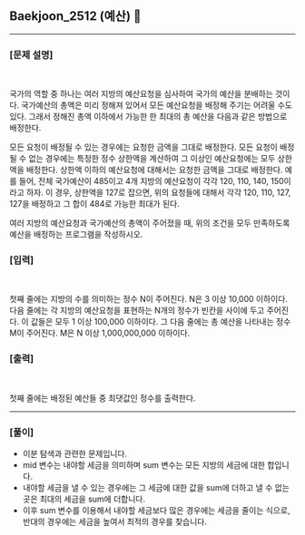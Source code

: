 ## Baekjoon_2512 (예산) 🚀
___


### **[문제 설명]**
<br>

국가의 역할 중 하나는 여러 지방의 예산요청을 심사하여 국가의 예산을 분배하는 것이다. 국가예산의 총액은 미리 정해져 있어서 모든 예산요청을 배정해 주기는 어려울 수도 있다. 그래서 정해진 총액 이하에서 가능한 한 최대의 총 예산을 다음과 같은 방법으로 배정한다.

모든 요청이 배정될 수 있는 경우에는 요청한 금액을 그대로 배정한다.
모든 요청이 배정될 수 없는 경우에는 특정한 정수 상한액을 계산하여 그 이상인 예산요청에는 모두 상한액을 배정한다. 상한액 이하의 예산요청에 대해서는 요청한 금액을 그대로 배정한다.
예를 들어, 전체 국가예산이 485이고 4개 지방의 예산요청이 각각 120, 110, 140, 150이라고 하자. 이 경우, 상한액을 127로 잡으면, 위의 요청들에 대해서 각각 120, 110, 127, 127을 배정하고 그 합이 484로 가능한 최대가 된다.

여러 지방의 예산요청과 국가예산의 총액이 주어졌을 때, 위의 조건을 모두 만족하도록 예산을 배정하는 프로그램을 작성하시오.


### **[입력]**
<br>

첫째 줄에는 지방의 수를 의미하는 정수 N이 주어진다. N은 3 이상 10,000 이하이다. 다음 줄에는 각 지방의 예산요청을 표현하는 N개의 정수가 빈칸을 사이에 두고 주어진다. 이 값들은 모두 1 이상 100,000 이하이다. 그 다음 줄에는 총 예산을 나타내는 정수 M이 주어진다. M은 N 이상 1,000,000,000 이하이다.

### **[출력]**
<br>

첫째 줄에는 배정된 예산들 중 최댓값인 정수를 출력한다.

___


### **[풀이]**

- 이분 탐색과 관련한 문제입니다.
- mid 변수는 내야할 세금을 의미하며 sum 변수는 모든 지방의 세금에 대한 합입니다.
- 내야할 세금을 낼 수 있는 경우에는 그 세금에 대한 값을 sum에 더하고 낼 수 없는 곳은 최대의 세금을 sum에 더합니다.
- 이후 sum 변수를 이용해서 내야할 세금보다 많은 경우에는 세금을 줄이는 식으로, 반대의 경우에는 세금을 높여서 최적의 경우를 찾습니다.
 